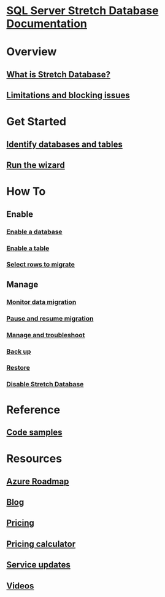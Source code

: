 # [SQL Server Stretch Database Documentation](index.md)

# Overview
## [What is Stretch Database?](/sql/sql-server/stretch-database/stretch-database)
## [Limitations and blocking issues](/sql/sql-server/stretch-database/limitations-for-stretch-database)

# Get Started
## [Identify databases and tables](/sql/sql-server/stretch-database/stretch-database-databases-and-tables-stretch-database-advisor)
## [Run the wizard](/sql/sql-server/stretch-database/get-started-by-running-the-enable-database-for-stretch-wizard)

# How To
## Enable
### [Enable a database](/sql/sql-server/stretch-database/enable-stretch-database-for-a-database)
### [Enable a table](/sql/sql-server/stretch-database/enable-stretch-database-for-a-table)
### [Select rows to migrate](/sql/sql-server/stretch-database/select-rows-to-migrate-by-using-a-filter-function-stretch-database)
## Manage
### [Monitor data migration](/sql/sql-server/stretch-database/monitor-and-troubleshoot-data-migration-stretch-database)
### [Pause and resume migration](/sql/sql-server/stretch-database/pause-and-resume-data-migration-stretch-database)
### [Manage and troubleshoot](/sql/sql-server/stretch-database/manage-and-troubleshoot-stretch-database)
### [Back up](/sql/sql-server/stretch-database/backup-stretch-enabled-databases-stretch-database)
### [Restore](/sql/sql-server/stretch-database/restore-stretch-enabled-databases-stretch-database)
### [Disable Stretch Database](/sql/sql-server/stretch-database/disable-stretch-database-and-bring-back-remote-data)

# Reference
## [Code samples](https://azure.microsoft.com/resources/samples/?service=sql-server-database)

# Resources
## [Azure Roadmap](https://azure.microsoft.com/roadmap/)
## [Blog](https://blogs.technet.microsoft.com/dataplatforminsider/tag/stretch-database/)
## [Pricing](https://azure.microsoft.com/pricing/details/sql-server-stretch-database/)
## [Pricing calculator](https://azure.microsoft.com/pricing/calculator/)
## [Service updates](https://azure.microsoft.com/updates/?product=sql-server-stretch-database)
## [Videos](https://azure.microsoft.com/documentation/videos/index/?services=sql-server-stretch-database)
